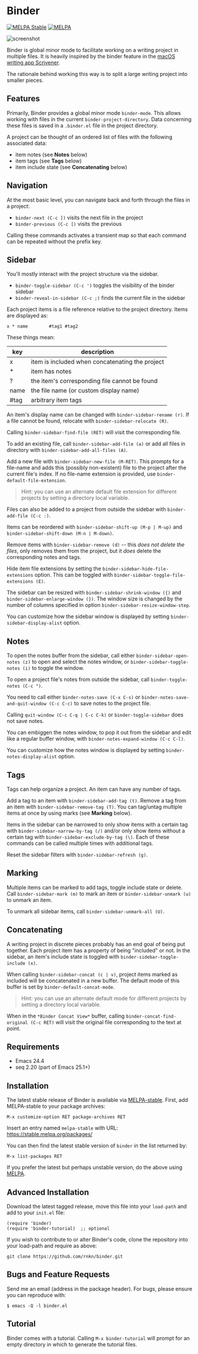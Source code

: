 Binder
======

[![MELPA Stable](https://stable.melpa.org/packages/binder-badge.svg)][1]
[![MELPA](https://melpa.org/packages/binder-badge.svg)][2]

![screenshot](screenshots/01.png)

Binder is global minor mode to facilitate working on a writing project
in multiple files. It is heavily inspired by the binder feature in the
[macOS writing app Scrivener][3].

The rationale behind working this way is to split a large writing
project into smaller pieces.


Features
--------

Primarily, Binder provides a global minor mode `binder-mode`. This
allows working with files in the current `binder-project-directory`.
Data concerning these files is saved in a `.binder.el` file in the
project directory.

A project can be thought of an ordered list of files with the following
associated data:

-  item notes (see **Notes** below)
-  item tags (see **Tags** below)
-  item include state (see **Concatenating** below)


Navigation
----------

At the most basic level, you can navigate back and forth through the
files in a project:

-  `binder-next (C-c ])` visits the next file in the project
-  `binder-previous (C-c [)` visits the previous

Calling these commands activates a transient map so that each command
can be repeated without the prefix key.


Sidebar
-------

You'll mostly interact with the project structure via the sidebar.

-  `binder-toggle-sidebar (C-c ')` toggles the visibility of the binder
   sidebar
-  `binder-reveal-in-sidebar (C-c ;)` finds the current file in the
   sidebar

Each project items is a file reference relative to the project
directory. Items are displayed as:

    x * name        #tag1 #tag2

These things mean:

| key  | description                                     |
|------|-------------------------------------------------|
| x    | item is included when concatenating the project |
| *    | item has notes                                  |
| ?    | the item's corresponding file cannot be found   |
| name | the file name (or custom display name)          |
| #tag | arbitrary item tags                             |

An item's display name can be changed with `binder-sidebar-rename (r)`.
If a file cannot be found, relocate with `binder-sidebar-relocate (R)`.

Calling `binder-sidebar-find-file (RET)` will visit the corresponding
file.

To add an existing file, call `binder-sidebar-add-file (a)` or add all
files in directory with `binder-sidebar-add-all-files (A)`.

Add a new file with `binder-sidebar-new-file (M-RET)`. This prompts for a
file-name and adds this (possibly non-existent) file to the project
after the current file's index. If no file-name extension is provided,
use `binder-default-file-extension`.

>  Hint: you can use an alternate default file extension for different
>  projects by setting a directory local variable.

Files can also be added to a project from outside the sidebar with
`binder-add-file (C-c :)`.

Items can be reordered with `binder-sidebar-shift-up (M-p | M-up)` and
`binder-sidebar-shift-down (M-n | M-down)`.

Remove items with `binder-sidebar-remove (d)` -- this *does not delete
the files*, only removes them from the project, but it *does* delete the
corresponding notes and tags.

Hide item file extensions by setting the `binder-sidebar-hide-file-extensions`
option. This can be toggled with `binder-sidebar-toggle-file-extensions (E)`.

The sidebar can be resized with `binder-sidebar-shrink-window ({)` and
`binder-sidebar-enlarge-window (})`. The window size is changed by the
number of columns specified in option `binder-sidebar-resize-window-step`.

You can customize how the sidebar window is displayed by setting
`binder-sidebar-display-alist` option.


Notes
-----

To open the notes buffer from the sidebar, call either
`binder-sidebar-open-notes (z)` to open and select the notes window, or
`binder-sidebar-toggle-notes (i)` to toggle the window.

To open a project file's notes from outside the sidebar, call
`binder-toggle-notes (C-c ")`.

You need to call either `binder-notes-save (C-x C-s)` or
`binder-notes-save-and-quit-window (C-c C-c)` to save notes to the
project file.

Calling `quit-window (C-c C-q | C-c C-k)` or `binder-toggle-sidebar`
does not save notes.

You can embiggen the notes window, to pop it out from the sidebar and
edit like a regular buffer window, with `binder-notes-expand-window (C-c
C-l)`.

You can customize how the notes window is displayed by setting
`binder-notes-display-alist` option.


Tags
----

Tags can help organize a project. An item can have any number of tags.

Add a tag to an item with `binder-sidebar-add-tag (t)`. Remove a tag
from an item with `binder-sidebar-remove-tag (T)`. You can tag/untag
multiple items at once by using marks (see **Marking** below).

Items in the sidebar can be narrowed to only show items with a certain
tag with `binder-sidebar-narrow-by-tag (/)` and/or only show items
without a certain tag with `binder-sidebar-exclude-by-tag (\)`. Each of
these commands can be called multiple times with additional tags.

Reset the sidebar filters with `binder-sidebar-refresh (g)`.


Marking
-------

Multiple items can be marked to add tags, toggle include state or
delete. Call `binder-sidebar-mark (m)` to mark an item or
`binder-sidebar-unmark (u)` to unmark an item.

To unmark all sidebar items, call `binder-sidebar-unmark-all (U)`.


Concatenating
-------------

A writing project in discrete pieces probably has an end goal of being
put together. Each project item has a property of being "included" or
not. In the sidebar, an item's include state is toggled with
`binder-sidebar-toggle-include (x)`.

When calling `binder-sidebar-concat (c | v)`, project items marked as
included will be concatenated in a new buffer. The default mode of this
buffer is set by `binder-default-concat-mode`.

>  Hint: you can use an alternate default mode for different projects by
>  setting a directory local variable.

When in the `*Binder Concat View*` buffer, calling
`binder-concat-find-original (C-c RET)` will visit the original file
corresponding to the text at point.


Requirements
------------

-  Emacs 24.4
-  seq 2.20 (part of Emacs 25.1+)


Installation
------------

The latest stable release of Binder is available via [MELPA-stable][1].
First, add MELPA-stable to your package archives:

    M-x customize-option RET package-archives RET
    
Insert an entry named `melpa-stable` with URL:
https://stable.melpa.org/packages/

You can then find the latest stable version of `binder` in the list
returned by:

    M-x list-packages RET

If you prefer the latest but perhaps unstable version, do the above
using [MELPA][2].


Advanced Installation
---------------------

Download the latest tagged release, move this file into your `load-path`
and add to your `init.el` file:

    (require 'binder)
    (require 'binder-tutorial)  ;; optional

If you wish to contribute to or alter Binder's code, clone the
repository into your load-path and require as above:

    git clone https://github.com/rnkn/binder.git


Bugs and Feature Requests
-------------------------

Send me an email (address in the package header). For bugs, please
ensure you can reproduce with:

    $ emacs -Q -l binder.el


Tutorial
--------

Binder comes with a tutorial. Calling `M-x binder-tutorial` will prompt
for an empty directory in which to generate the tutorial files.


[1]: https://stable.melpa.org/#/binder
[2]: https://melpa.org/#/binder
[3]: https://www.literatureandlatte.com/scrivener/

